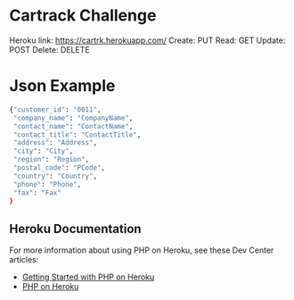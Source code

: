# Cartrack Challenge

Heroku link: https://cartrk.herokuapp.com/
    Create: PUT
    Read:   GET
    Update: POST
    Delete: DELETE

# Json Example
```sh
{"customer_id": "0011",
 "company_name": "CompanyName",
 "contact_name": "ContactName",
 "contact_title": "ContactTitle",
 "address": "Address",
 "city": "City",
 "region": "Region",
 "postal_code": "PCode",
 "country": "Country",
 "phone": "Phone",
 "fax": "Fax"
}
```

## Heroku Documentation

For more information about using PHP on Heroku, see these Dev Center articles:

- [Getting Started with PHP on Heroku](https://devcenter.heroku.com/articles/getting-started-with-php)
- [PHP on Heroku](https://devcenter.heroku.com/categories/php)
